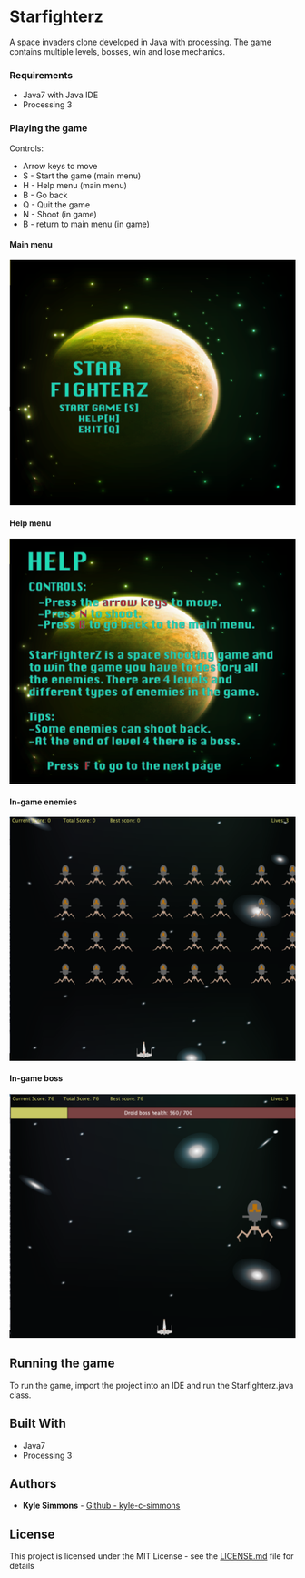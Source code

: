 # Starfighterz

A space invaders clone developed in Java with processing. The game contains multiple levels, bosses, win and lose mechanics.

### Requirements

* Java7 with Java IDE
* Processing 3

### Playing the game

Controls:
* Arrow keys to move
* S - Start the game (main menu)
* H - Help menu (main menu)
* B - Go back
* Q - Quit the game
* N - Shoot (in game)
* B - return to main menu (in game)

#### Main menu
![alt main menu image](https://github.com/kyle-c-simmons/Star-fighterz/blob/master/images/mainmenu.png)


#### Help menu
![alt help menu image](https://github.com/kyle-c-simmons/Star-fighterz/blob/master/images/help.png)


#### In-game enemies
![alt in-game enemies immage](https://github.com/kyle-c-simmons/Star-fighterz/blob/master/images/game.png)


#### In-game boss
![alt in-game boss image](https://github.com/kyle-c-simmons/Star-fighterz/blob/master/images/boss.png)


## Running the game

To run the game, import the project into an IDE and run the Starfighterz.java class.

## Built With

* Java7
* Processing 3

## Authors

* **Kyle Simmons** - [Github - kyle-c-simmons](https://github.com/kyle-c-simmons)

## License

This project is licensed under the MIT License - see the [LICENSE.md](LICENSE.md) file for details
